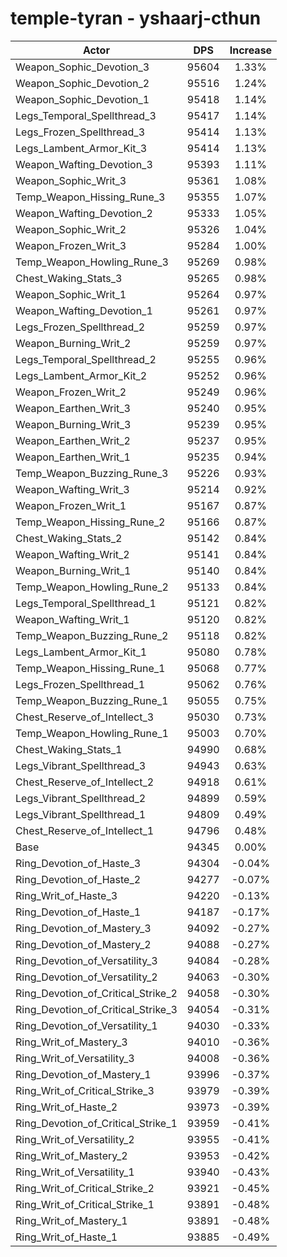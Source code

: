 # temple-tyran - yshaarj-cthun
| Actor | DPS | Increase |
|---|:---:|:---:|
|Weapon_Sophic_Devotion_3|95604|1.33%|
|Weapon_Sophic_Devotion_2|95516|1.24%|
|Weapon_Sophic_Devotion_1|95418|1.14%|
|Legs_Temporal_Spellthread_3|95417|1.14%|
|Legs_Frozen_Spellthread_3|95414|1.13%|
|Legs_Lambent_Armor_Kit_3|95414|1.13%|
|Weapon_Wafting_Devotion_3|95393|1.11%|
|Weapon_Sophic_Writ_3|95361|1.08%|
|Temp_Weapon_Hissing_Rune_3|95355|1.07%|
|Weapon_Wafting_Devotion_2|95333|1.05%|
|Weapon_Sophic_Writ_2|95326|1.04%|
|Weapon_Frozen_Writ_3|95284|1.00%|
|Temp_Weapon_Howling_Rune_3|95269|0.98%|
|Chest_Waking_Stats_3|95265|0.98%|
|Weapon_Sophic_Writ_1|95264|0.97%|
|Weapon_Wafting_Devotion_1|95261|0.97%|
|Legs_Frozen_Spellthread_2|95259|0.97%|
|Weapon_Burning_Writ_2|95259|0.97%|
|Legs_Temporal_Spellthread_2|95255|0.96%|
|Legs_Lambent_Armor_Kit_2|95252|0.96%|
|Weapon_Frozen_Writ_2|95249|0.96%|
|Weapon_Earthen_Writ_3|95240|0.95%|
|Weapon_Burning_Writ_3|95239|0.95%|
|Weapon_Earthen_Writ_2|95237|0.95%|
|Weapon_Earthen_Writ_1|95235|0.94%|
|Temp_Weapon_Buzzing_Rune_3|95226|0.93%|
|Weapon_Wafting_Writ_3|95214|0.92%|
|Weapon_Frozen_Writ_1|95167|0.87%|
|Temp_Weapon_Hissing_Rune_2|95166|0.87%|
|Chest_Waking_Stats_2|95142|0.84%|
|Weapon_Wafting_Writ_2|95141|0.84%|
|Weapon_Burning_Writ_1|95140|0.84%|
|Temp_Weapon_Howling_Rune_2|95133|0.84%|
|Legs_Temporal_Spellthread_1|95121|0.82%|
|Weapon_Wafting_Writ_1|95120|0.82%|
|Temp_Weapon_Buzzing_Rune_2|95118|0.82%|
|Legs_Lambent_Armor_Kit_1|95080|0.78%|
|Temp_Weapon_Hissing_Rune_1|95068|0.77%|
|Legs_Frozen_Spellthread_1|95062|0.76%|
|Temp_Weapon_Buzzing_Rune_1|95055|0.75%|
|Chest_Reserve_of_Intellect_3|95030|0.73%|
|Temp_Weapon_Howling_Rune_1|95003|0.70%|
|Chest_Waking_Stats_1|94990|0.68%|
|Legs_Vibrant_Spellthread_3|94943|0.63%|
|Chest_Reserve_of_Intellect_2|94918|0.61%|
|Legs_Vibrant_Spellthread_2|94899|0.59%|
|Legs_Vibrant_Spellthread_1|94809|0.49%|
|Chest_Reserve_of_Intellect_1|94796|0.48%|
|Base|94345|0.00%|
|Ring_Devotion_of_Haste_3|94304|-0.04%|
|Ring_Devotion_of_Haste_2|94277|-0.07%|
|Ring_Writ_of_Haste_3|94220|-0.13%|
|Ring_Devotion_of_Haste_1|94187|-0.17%|
|Ring_Devotion_of_Mastery_3|94092|-0.27%|
|Ring_Devotion_of_Mastery_2|94088|-0.27%|
|Ring_Devotion_of_Versatility_3|94084|-0.28%|
|Ring_Devotion_of_Versatility_2|94063|-0.30%|
|Ring_Devotion_of_Critical_Strike_2|94058|-0.30%|
|Ring_Devotion_of_Critical_Strike_3|94054|-0.31%|
|Ring_Devotion_of_Versatility_1|94030|-0.33%|
|Ring_Writ_of_Mastery_3|94010|-0.36%|
|Ring_Writ_of_Versatility_3|94008|-0.36%|
|Ring_Devotion_of_Mastery_1|93996|-0.37%|
|Ring_Writ_of_Critical_Strike_3|93979|-0.39%|
|Ring_Writ_of_Haste_2|93973|-0.39%|
|Ring_Devotion_of_Critical_Strike_1|93959|-0.41%|
|Ring_Writ_of_Versatility_2|93955|-0.41%|
|Ring_Writ_of_Mastery_2|93953|-0.42%|
|Ring_Writ_of_Versatility_1|93940|-0.43%|
|Ring_Writ_of_Critical_Strike_2|93921|-0.45%|
|Ring_Writ_of_Critical_Strike_1|93891|-0.48%|
|Ring_Writ_of_Mastery_1|93891|-0.48%|
|Ring_Writ_of_Haste_1|93885|-0.49%|
